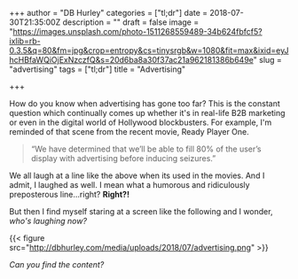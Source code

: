 +++
author = "DB Hurley"
categories = ["tl;dr"]
date = 2018-07-30T21:35:00Z
description = ""
draft = false
image = "https://images.unsplash.com/photo-1511268559489-34b624fbfcf5?ixlib=rb-0.3.5&q=80&fm=jpg&crop=entropy&cs=tinysrgb&w=1080&fit=max&ixid=eyJhcHBfaWQiOjExNzczfQ&s=20d6ba8a30f37ac21a962181386b649e"
slug = "advertising"
tags = ["tl;dr"]
title = "Advertising"

+++


How do you know when advertising has gone too far? This is the constant question which continually comes up whether it's in real-life B2B marketing or even in the digital world of Hollywood blockbusters. For example, I'm reminded of that scene from the recent movie, Ready Player One.

> “We have determined that we’ll be able to fill 80% of the user’s display with advertising before inducing seizures.”

We all laugh at a line like the above when its used in the movies. And I admit, I laughed as well. I mean what a humorous and ridiculously preposterous line...right? **Right?!**

But then I find myself staring at a screen like the following and I wonder, _who's laughing now?_

{{< figure src="http://dbhurley.com/media/uploads/2018/07/advertising.png" >}}

_Can you find the content?_

